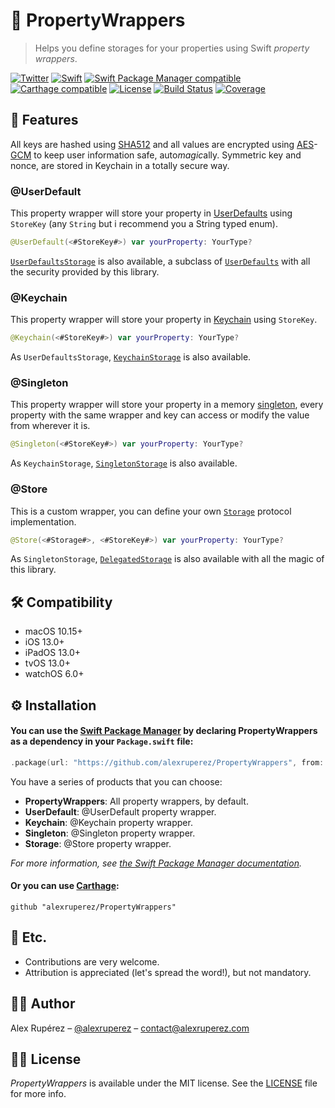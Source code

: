 # 🎁 PropertyWrappers
> Helps you define storages for your properties using Swift *property wrappers*.

[![Twitter](https://img.shields.io/badge/contact-%40alexruperez-blue)](http://twitter.com/alexruperez)
[![Swift](https://img.shields.io/badge/swift-5-orange)](https://swift.org)
[![Swift Package Manager compatible](https://img.shields.io/badge/Swift%20Package%20Manager-compatible-4BC51D.svg?style=flat)](https://swift.org/package-manager)
[![Carthage compatible](https://img.shields.io/badge/Carthage-compatible-4BC51D.svg?style=flat)](https://github.com/Carthage/Carthage)
[![License](https://img.shields.io/github/license/alexruperez/PropertyWrappers)](LICENSE)
[![Build Status](https://travis-ci.com/alexruperez/PropertyWrappers.svg?branch=master)](https://travis-ci.com/alexruperez/PropertyWrappers)
[![Coverage](https://img.shields.io/codecov/c/github/alexruperez/PropertyWrappers)](https://codecov.io/gh/alexruperez/PropertyWrappers)

## 🌟 Features

All keys are hashed using [SHA512](https://en.wikipedia.org/wiki/SHA-2) and all values are encrypted using [AES](https://en.wikipedia.org/wiki/Advanced_Encryption_Standard)-[GCM](https://en.wikipedia.org/wiki/Galois/Counter_Mode) to keep user information safe, auto*magic*ally. Symmetric key and nonce, are stored in Keychain in a totally secure way. 

### @UserDefault

This property wrapper will store your property in [UserDefaults](https://developer.apple.com/documentation/foundation/userdefaults) using `StoreKey` (any `String` but i recommend you a String typed enum).

```swift
@UserDefault(<#StoreKey#>) var yourProperty: YourType?
```

[`UserDefaultsStorage`](Sources/UserDefault/UserDefaultsStorage.swift) is also available, a subclass of [`UserDefaults`](https://developer.apple.com/documentation/foundation/userdefaults) with all the security provided by this library.

### @Keychain

This property wrapper will store your property in [Keychain](https://developer.apple.com/documentation/security/keychain_services) using `StoreKey`.

```swift
@Keychain(<#StoreKey#>) var yourProperty: YourType?
```

As `UserDefaultsStorage`, [`KeychainStorage`](Sources/Keychain/KeychainStorage.swift) is also available.

### @Singleton

This property wrapper will store your property in a memory [singleton](https://en.wikipedia.org/wiki/Singleton_pattern),  every property with the same wrapper and key can access or modify the value from wherever it is.

```swift
@Singleton(<#StoreKey#>) var yourProperty: YourType?
```

As `KeychainStorage`, [`SingletonStorage`](Sources/Singleton/SingletonStorage.swift) is also available.

### @Store

This is a custom wrapper, you can define your own [`Storage`](Sources/Storage/Storage.swift) protocol implementation.

```swift
@Store(<#Storage#>, <#StoreKey#>) var yourProperty: YourType?
```

As `SingletonStorage`, [`DelegatedStorage`](Sources/Storage/DelegatedStorage.swift) is also available with all the magic of this library.

## 🛠 Compatibility

- macOS 10.15+
- iOS 13.0+
- iPadOS 13.0+
- tvOS 13.0+
- watchOS 6.0+

## ⚙️ Installation

#### You can use the [Swift Package Manager](https://github.com/apple/swift-package-manager) by declaring PropertyWrappers as a dependency in your `Package.swift` file:

```swift
.package(url: "https://github.com/alexruperez/PropertyWrappers", from: "0.1.0")
```

You have a series of products that you can choose:

- **PropertyWrappers**: All property wrappers, by default.
- **UserDefault**: @UserDefault property wrapper.
- **Keychain**: @Keychain property wrapper.
- **Singleton**: @Singleton property wrapper.
- **Storage**: @Store property wrapper.

*For more information, see [the Swift Package Manager documentation](https://github.com/apple/swift-package-manager/tree/master/Documentation).*

#### Or you can use [Carthage](https://github.com/Carthage/Carthage):

```ogdl
github "alexruperez/PropertyWrappers"
```

## 🍻 Etc.

* Contributions are very welcome.
* Attribution is appreciated (let's spread the word!), but not mandatory.

## 👨‍💻 Author

Alex Rupérez – [@alexruperez](https://twitter.com/alexruperez) – contact@alexruperez.com

## 👮‍♂️ License

*PropertyWrappers* is available under the MIT license. See the [LICENSE](LICENSE) file for more info.
